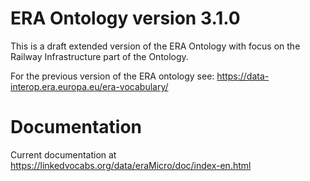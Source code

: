# ERA Ontology version 3.1.0
This is a draft extended version of the ERA Ontology with focus on the Railway Infrastructure part of the Ontology.

For the previous version of the ERA ontology see: https://data-interop.era.europa.eu/era-vocabulary/

# Documentation
Current documentation at https://linkedvocabs.org/data/eraMicro/doc/index-en.html
